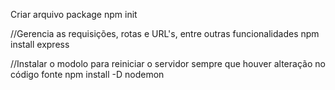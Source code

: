 Criar arquivo package
npm init

//Gerencia as requisições, rotas e URL's, entre outras funcionalidades
npm install express

//Instalar o modolo para reiniciar o servidor sempre que houver alteração no código fonte
npm install -D nodemon
